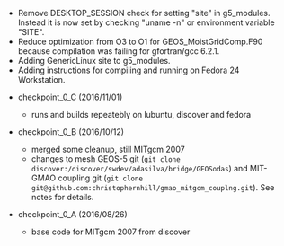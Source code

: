   * Remove DESKTOP_SESSION check for setting "site" in g5_modules.
     Instead it is now set by checking "uname -n" or environment variable "SITE".
  * Reduce optimization from O3 to O1 for GEOS_MoistGridComp.F90
     because compilation was failing for gfortran/gcc 6.2.1.
  * Adding GenericLinux site to g5_modules.
  * Adding instructions for compiling and running on Fedora 24 Workstation.

- checkpoint_0_C (2016/11/01)
  * runs and builds repeatebly on lubuntu, discover and fedora

- checkpoint_0_B (2016/10/12)
  * merged some cleanup, still MITgcm 2007
  * changes to mesh GEOS-5 git (`git clone discover:/discover/swdev/adasilva/bridge/GEOSodas`) and 
     MIT-GMAO coupling git (`git clone git@github.com:christophernhill/gmao_mitgcm_couplng.git`). See
     notes for details.

- checkpoint_0_A (2016/08/26)
  * base code for MITgcm 2007 from discover
